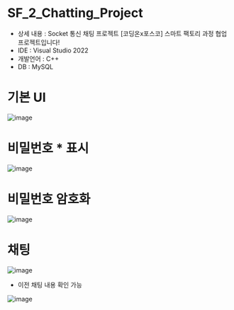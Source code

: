 # SF_2_Chatting_Project
- 상세 내용 : Socket 통신 채팅 프로젝트 [코딩온x포스코] 스마트 팩토리 과정 협업 프로젝트입니다!
- IDE : Visual Studio 2022
- 개발언어 : C++
- DB : MySQL


# 기본 UI
![image](https://github.com/Jinuk-Noh/SF_2_Chatting_Project/assets/60249119/ff8e0d41-511b-4234-8107-b56652991447)

# 비밀번호 * 표시
![image](https://github.com/Jinuk-Noh/SF_2_Chatting_Project/assets/60249119/7ae7c69b-9ef2-4bf6-9cd1-01fe7f677cdf)

# 비밀번호 암호화
![image](https://github.com/Jinuk-Noh/SF_2_Chatting_Project/assets/60249119/57b442df-7fdb-40c2-a845-2e416474bf57)

# 채팅
![image](https://github.com/Jinuk-Noh/SF_2_Chatting_Project/assets/60249119/e7c50130-2977-4e18-a84c-d6b84a848253)

- 이전 채팅 내용 확인 가능

![image](https://github.com/Jinuk-Noh/SF_2_Chatting_Project/assets/60249119/0df3861e-e1ad-4354-84d7-5be54f0f7507)



